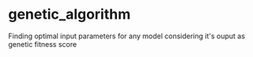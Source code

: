 # genetic_algorithm
Finding optimal input parameters for any model considering it's ouput as genetic fitness score

